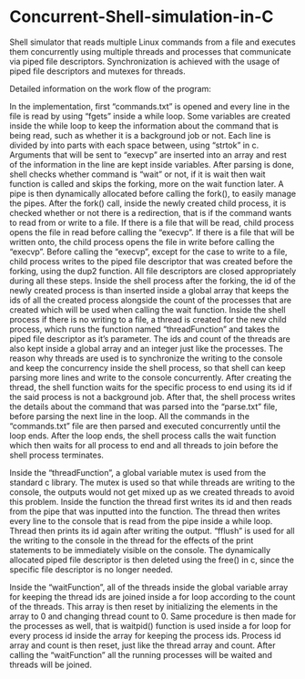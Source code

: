 # Concurrent-Shell-simulation-in-C
Shell simulator that reads multiple Linux commands from a file and executes them concurrently using multiple threads and processes that communicate via piped file descriptors. Synchronization is achieved with the usage of piped file descriptors and mutexes for threads.

Detailed information on the work flow of the program:

In the implementation, first “commands.txt” is opened and every line in the file is read by using “fgets” inside a while loop. Some variables are created inside the while loop to keep the information about the command that is being read, such as whether it is a background job or not. Each line is divided by into parts with each space between, using “strtok” in c. Arguments that will be sent to “execvp” are inserted into an array and rest of the information in the line are kept inside variables. After parsing is done, shell checks whether command is “wait” or not, if it is wait then wait function is called and skips the forking, more on the wait function later. A pipe is then dynamically allocated before calling the fork(), to easily manage the pipes. After the fork() call, inside the newly created child process, it is checked whether or not there is a redirection, that is if the command wants to read from or write to a file. If there is a file that will be read, child process opens the file in read before calling the “execvp”. If there is a file that will be written onto, the child process opens the file in write before calling the “execvp”. Before calling the “execvp”, except for the case to write to a file, child process writes to the piped file descriptor that was created before the forking, using the dup2 function. All file descriptors are closed appropriately during all these steps. Inside the shell process after the forking, the id of the newly created process is than inserted inside a global array that keeps the ids of all the created process alongside the count of the processes that are created which will be used when calling the wait function. Inside the shell process if there is no writing to a file, a thread is created for the new child process, which runs the function named “threadFunction” and takes the piped file descriptor as it’s parameter. The ids and count of the threads are also kept inside a global array and an integer just like the processes. The reason why threads are used is to synchronize the writing to the console and keep the concurrency inside the shell process, so that shell can keep parsing more lines and write to the console concurrently. After creating the thread, the shell function waits for the specific process to end using its id if the said process is not a background job. After that, the shell process writes the details about the command that was parsed into the “parse.txt” file, before parsing the next line in the loop. All the commands in the “commands.txt” file are then parsed and executed concurrently until the loop ends. After the loop ends, the shell process calls the wait function which then waits for all process to end and all threads to join before the shell process terminates. 

Inside the “threadFunction”, a global variable mutex is used from the standard c library. The mutex is used so that while threads are writing to the console, the outputs would not get mixed up as we created threads to avoid this problem. Inside the function the thread first writes its id and then reads from the pipe that was inputted into the function. The thread then writes every line to the console that is read from the pipe inside a while loop. Thread then prints its id again after writing the output. “fflush” is used for all the writing to the console in the thread for the effects of the print statements to be immediately visible on the console. The dynamically allocated piped file descriptor is then deleted using the free() in c, since the specific file descriptor is no longer needed.

Inside the “waitFunction”, all of the threads inside the global variable array for keeping the thread ids are joined inside a for loop according to the count of the threads. This array is then reset by initializing the elements in the array to 0 and changing thread count to 0. Same procedure is then made for the processes as well, that is waitpid() function is used inside a for loop for every process id inside the array for keeping the process ids. Process id array and count is then reset, just like the thread array and count. After calling the “waitFunction” all the running processes will be waited and threads will be joined.

